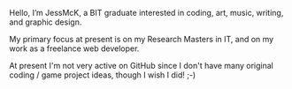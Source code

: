 Hello, I’m JessMcK, a BIT graduate interested in coding, art, music, writing, and graphic design.

My primary focus at present is on my Research Masters in IT, and on my work as a freelance web developer.

At present I'm not very active on GitHub since I don't have many original coding / game project ideas, though I wish I did! ;-)
